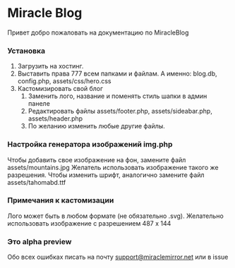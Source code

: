 # Miracle Blog

Привет добро пожаловать на документацию по MiracleBlog

### Установка

1. Загрузить на хостинг.
2. Выставить права 777 всем папками и файлам.
	А именно: blog.db, config.php,  assets/css/hero.css
3. Кастомизировать свой блог
   1. Заменить лого, название и поменять стиль шапки в админ панеле
   2. Редактировать файлы assets/footer.php, assets/sideabar.php, assets/header.php
   3. По желанию изменить любые другие файлы.


### Настройка генератора изображений img.php

Чтобы добавить свое изображение на фон, замените файл assets/mountains.jpg
Желатель использовать изображение такого же разрешения.
Чтобы изменить шрифт, аналогично замените файл assets/tahomabd.ttf


### Примечания к кастомизации

Лого может быть в любом формате (не обязательно .svg). Желательно использовать изображение с разрешением 487 x 144


### Это alpha preview

Обо всех ошибках писать на почту support@miraclemirror.net или в issue
